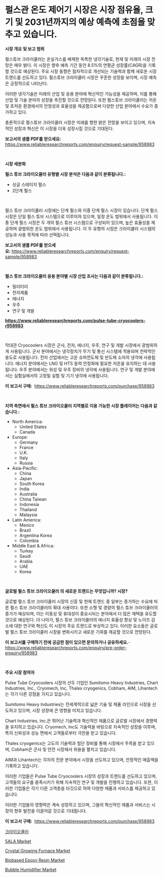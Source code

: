 <p><h1>펄스관 온도 제어기 시장은 시장 점유율, 크기 및 2031년까지의 예상 예측에 초점을 맞추고 있습니다.</h1></p><p><strong>시장 개요 및 보고 범위</strong></p>
<p><p>펄스튜브 크라이쿨러는 온실가스를 배제한 독특한 냉각기술로, 현재 및 미래의 시장 전망은 매우 밝다. 이 시장은 향후 예측 기간 동안 8.5%의 연평균 성장률(CAGR)을 기록할 것으로 예상된다. 주요 시장 동향은 점차적으로 개선되는 기술력과 함께 새로운 시장 트렌드를 선도하고 있다. 펄스튜브 크라이쿨러 시장은 꾸준한 성장을 보이며, 시장 예측은 긍정적으로 나타난다.</p><p>이러한 냉각기술은 미래의 산업 및 응용 분야에 혁신적인 가능성을 제공하며, 이를 통해 산업 및 기술 분야의 성장을 촉진할 것으로 전망된다. 또한 펄스튜브 크라이쿨러는 저온 및 초저온 환경에서의 안정성과 효율성을 제공함으로써 다양한 산업 분야에서 수요가 증가하고 있다.</p><p>총론적으로 펄스튜브 크라이쿨러 시장은 미래를 향한 밝은 전망을 보이고 있으며, 지속적인 성장과 혁신은 이 시장을 더욱 성장시킬 것으로 기대된다.</p></p>
<p><strong>보고서의 샘플 PDF를 받으세요:</strong> <a href="https://www.reliableresearchreports.com/enquiry/request-sample/958983">https://www.reliableresearchreports.com/enquiry/request-sample/958983</a></p>
<p>&nbsp;</p>
<p><strong>시장 세분화</strong></p>
<p><strong>펄스 튜브 크라이오쿨러 유형별 시장 분석은 다음과 같이 분류됩니다.:</strong></p>
<p><ul><li>싱글 스테이지 펄스</li><li>2단계 펄스</li></ul></p>
<p>&nbsp;</p>
<p><p>펄스 튜브 크라이쿨러 시장에는 단계 펄스와 이중 단계 펄스 시장이 있습니다. 단계 펄스 시장은 단일 펄스 튜브 시스템으로 이루어져 있으며, 일정 온도 범위에서 사용됩니다. 이중 단계 펄스 시장은 두 개의 펄스 튜브 시스템으로 구성되어 있으며, 높은 효율성을 제공하며 광범위한 온도 범위에서 사용됩니다. 이 두 유형의 시장은 크라이쿨러 시스템의 성능과 사용 목적에 따라 선택됩니다.</p></p>
<p><strong>보고서의 샘플 PDF를 받으세요:</strong>&nbsp;<a href="https://www.reliableresearchreports.com/enquiry/request-sample/958983">https://www.reliableresearchreports.com/enquiry/request-sample/958983</a></p>
<p>&nbsp;</p>
<p><strong> 펄스 튜브 크라이오쿨러 응용 분야별 시장 산업 조사는 다음과 같이 분류됩니다.:</strong></p>
<p><ul><li>밀리터리</li><li>전자제품</li><li>에너지</li><li>우주</li><li>연구 및 개발</li></ul></p>
<p><strong><a href="https://www.reliableresearchreports.com/pulse-tube-cryocoolers-r958983">https://www.reliableresearchreports.com/pulse-tube-cryocoolers-r958983</a></strong></p>
<p>&nbsp;</p>
<p><p>막대관 Cryocoolers 시장은 군사, 전자, 에너지, 우주, 연구 및 개발 시장에서 광범위하게 사용됩니다. 군사 분야에서는 냉각장치가 무기 및 통신 시스템에 적용되며 전략적인 용도로 사용됩니다. 전자 산업에서는 고온 슈퍼전도체 및 반도체 소자의 냉각에 사용됩니다. 에너지 분야에서는 LNG 및 HTS 동력 안정화에 필요한 저온을 유지하는 데 사용됩니다. 우주 분야에서는 위성 및 우주 장비의 냉각에 사용됩니다. 연구 및 개발 분야에서는 실험실에서의 고정밀 실험 및 기기 냉각에 사용됩니다.</p></p>
<p><strong>이 보고서 구매:</strong>&nbsp; <a href="https://www.reliableresearchreports.com/purchase/958983">https://www.reliableresearchreports.com/purchase/958983</a></p>
<p>&nbsp;</p>
<p><strong>지역 측면에서 펄스 튜브 크라이오쿨러 지역별로 이용 가능한 시장 플레이어는 다음과 같습니다.:</strong></p>
<p><ul>
    <li>
        North America:
        <ul>
            <li>United States</li>
            <li>Canada</li>
        </ul>
    </li>
    <li>
        Europe:
        <ul>
            <li>Germany</li>
            <li>France</li>
            <li>U.K.</li>
            <li>Italy</li>
            <li>Russia</li>
        </ul>
    </li>
    <li>
        Asia-Pacific:
        <ul>
            <li>China</li>
            <li>Japan</li>
            <li>South Korea</li>
            <li>India</li>
            <li>Australia</li>
            <li>China Taiwan</li>
            <li>Indonesia</li>
            <li>Thailand</li>
            <li>Malaysia</li>
        </ul>
    </li>
    <li>
        Latin America:
        <ul>
            <li>Mexico</li>
            <li>Brazil</li>
            <li>Argentina Korea</li>
            <li>Colombia</li>
        </ul>
    </li>
    <li>
        Middle East & Africa:
        <ul>
            <li>Turkey</li>
            <li>Saudi</li>
            <li>Arabia</li>
            <li>UAE</li>
            <li>Korea</li>
        </ul>
    </li>
    </ul></p>
<p>&nbsp;</p>
<p><strong>글로벌 펄스 튜브 크라이오쿨러 의 새로운 트렌드는 무엇입니까? 시장?</strong></p>
<p><p>글로벌 펄스 튜브 크라이쿨러 시장의 신흥 및 현재 트렌드 중 일부는 증가하는 수요에 따른 펄스 튜브 크라이쿨러의 확대 사용이다. 또한 소형 및 경량의 펄스 튜브 크라이쿨러의 증가가 예상되며, 이는 이동성 및 휴대성이 중요시되는 분야에서 더 많은 채택을 유도할 것으로 예상된다. 더 나아가, 펄스 튜브 크라이쿨러의 에너지 효율성 향상 및 노이즈 감소에 대한 연구와 혁신도 이 시장의 주요 트렌드로 부상하고 있다. 이러한 요소들은 글로벌 펄스 튜브 크라이쿨러 시장을 변화시키고 새로운 기회를 제공할 것으로 전망된다.</p></p>
<p><strong>이 보고서를 구매하기 전에 궁금한 점이 있으면 문의하거나 공유하세요.</strong>- <a href="https://www.reliableresearchreports.com/enquiry/pre-order-enquiry/958983">https://www.reliableresearchreports.com/enquiry/pre-order-enquiry/958983</a></p>
<p>&nbsp;</p>
<p><strong>주요 시장 참여자</strong></p>
<p><p>Pulse Tube Cryocoolers 시장의 선두 기업인 Sumitomo Heavy Industries, Chart Industries, Inc., Cryomech, Inc, Thales cryogenics, Cobham, AIM, Lihantech는 각기 다른 강점을 가지고 있습니다. </p><p>Sumitomo Heavy Industries는 전세계적으로 넓은 기술 및 제품 라인으로 시장을 선도하고 있으며, 시장 성장에 큰 영향을 미치고 있습니다. </p><p>Chart Industries, Inc.은 뛰어난 기술력과 혁신적인 제품으로 글로벌 시장에서 경쟁력을 유지하고 있습니다. Cryomech, Inc도 기술력을 바탕으로 지속적인 성장을 이루며, 특히 신뢰성과 성능 면에서 고객들로부터 극찬을 받고 있습니다. </p><p>Thales cryogenics는 고도의 기술력과 첨단 장비를 통해 시장에서 주목을 받고 있으며, Cobham은 군사 및 안전 시장에서 위용을 펼치고 있습니다. </p><p>AIM과 Lihantech는 각자의 전문 분야에서 시장을 선도하고 있으며, 안정적인 매출액을 기록하고 있습니다. </p><p>이러한 기업들은 Pulse Tube Cryocoolers 시장의 성장과 트렌드를 선도하고 있으며, 고객들의 요구를 충족시키기 위해 지속적인 연구 및 개발을 진행하고 있습니다. 또한, 이러한 기업들은 각기 다른 고객층을 타깃으로 하여 다양한 제품과 서비스를 제공하고 있습니다. </p><p>이러한 기업들의 영향력은 계속 성장하고 있으며, 그들의 혁신적인 제품과 서비스는 시장의 향후 발전을 이끌어갈 것으로 기대됩니다.</p></p>
<p><strong>이 보고서 구매:</strong>&nbsp;&nbsp;<a href="https://www.reliableresearchreports.com/purchase/958983">https://www.reliableresearchreports.com/purchase/958983</a></p>
<p><p><a href="https://github.com/AlbertotDouglas44367/Market-Research-Report-List-1/blob/main/798614729043.md">크라이오쿨러</a></p><p><a href="https://issuu.com/reportprime-2/docs/5ala-market-size-2030.pptx">5ALA Market</a></p><p><a href="https://github.com/eeaveuhhh/Market-Research-Report-List-2/blob/main/crystal-growing-furnace-market.md">Crystal Growing Furnace Market</a></p><p><a href="https://issuu.com/reportprime-2/docs/biobased-epoxy-resin-market-size-2030.pptx">Biobased Epoxy Resin Market</a></p><p><a href="https://lydian-appliance-61d.notion.site/Bubble-Humidifier-Market-Size-Market-Outlook-and-Market-Forecast-2024-to-2031-2ed6bfd08adc4f10825cf70deb0c47e2">Bubble Humidifier Market</a></p></p>